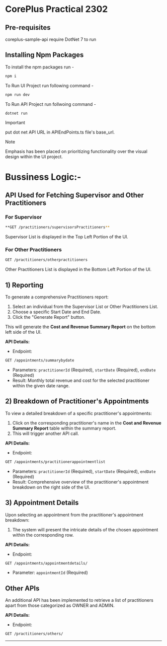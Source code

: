 # CorePlus Practical 2302

## Pre-requisites

coreplus-sample-api require DotNet 7 to run

## Installing Npm Packages

To install the npm packages run -

```bash
npm i
```

To Run UI Project run following command -

```bash
npm run dev
```

To Run API Project run follwoing command -

```bash
dotnet run
```

> [!Important]
> put dot net API URL in APIEndPoints.ts file's base_url.

> [!Note]
> Emphasis has been placed on prioritizing functionality over the visual design within the UI project.

# Bussiness Logic:-

## API Used for Fetching Supervisor and Other Practitioners

### For Supervisor

```bash
**GET /practitioners/supervisorsPractitioners**
```

Supervisor List is displayed in the Top Left Portion of the UI.

### For Other Practitioners

```bash
GET /practitioners/otherpractitioners
```

Other Practitioners List is displayed in the Bottom Left Portion of the UI.

## 1) Reporting

To generate a comprehensive Practitioners report:

1. Select an individual from the Supervisor List or Other Practitioners List.
2. Choose a specific Start Date and End Date.
3. Click the "Generate Report" button.

This will generate the **Cost and Revenue Summary Report** on the bottom left side of the UI.

**API Details:**

- Endpoint:

```bash
GET /appointments/summarybydate
```

- Parameters: `practitionerId` (Required), `startDate` (Required), `endDate` (Required)
- Result: Monthly total revenue and cost for the selected practitioner within the given date range.

## 2) Breakdown of Practitioner's Appointments

To view a detailed breakdown of a specific practitioner's appointments:

1. Click on the corresponding practitioner's name in the **Cost and Revenue Summary Report** table within the summary report.
2. This will trigger another API call.

**API Details:**

- Endpoint:

```bash
GET /appointments/practitionerappointmentlist
```

- Parameters: `practitionerId` (Required), `startDate` (Required), `endDate` (Required)
- Result: Comprehensive overview of the practitioner's appointment breakdown on the right side of the UI.

## 3) Appointment Details

Upon selecting an appointment from the practitioner's appointment breakdown:

1. The system will present the intricate details of the chosen appointment within the corresponding row.

**API Details:**

- Endpoint:

```bash
GET /appointments/appointmentdetails/
```

- Parameter: `appointmentId` (Required)

## Other APIs

An additional API has been implemented to retrieve a list of practitioners apart from those categorized as OWNER and ADMIN.

**API Details:**

- Endpoint:

```bash
GET /practitioners/others/
```

---

```

```
